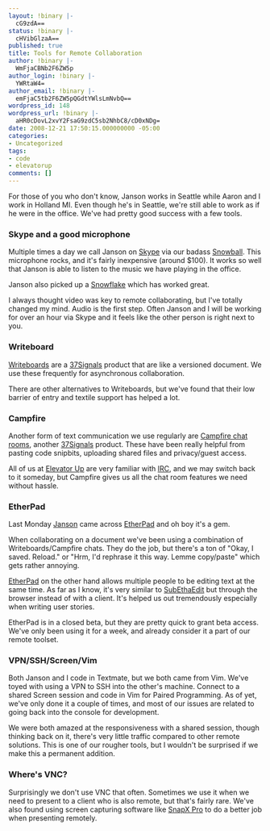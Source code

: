 ```yaml
---
layout: !binary |-
  cG9zdA==
status: !binary |-
  cHVibGlzaA==
published: true
title: Tools for Remote Collaboration
author: !binary |-
  WmFjaCBNb2F6ZW5p
author_login: !binary |-
  YWRtaW4=
author_email: !binary |-
  emFjaC5tb2F6ZW5pQGdtYWlsLmNvbQ==
wordpress_id: 148
wordpress_url: !binary |-
  aHR0cDovL2xvY2FsaG9zdC5sb2NhbC8/cD0xNDg=
date: 2008-12-21 17:50:15.000000000 -05:00
categories:
- Uncategorized
tags:
- code
- elevatorup
comments: []
---
```

For those of you who don't know, Janson works in Seattle while Aaron and I work in Holland MI. Even though he's in Seattle, we're still able to work as if he were in the office. We've had pretty good success with a few tools.

### Skype and a good microphone

Multiple times a day we call Janson on [Skype](http://www.skype.com/) via our badass [Snowball](http://www.bluemic.com/products/Snowball). This microphone rocks, and it's fairly inexpensive (around $100). It works so well that Janson is able to listen to the music we have playing in the office.

Janson also picked up a [Snowflake](http://www.bluemic.com/products/Snowflake) which has worked great.

I always thought video was key to remote collaborating, but I've totally changed my mind. Audio is the first step. Often Janson and I will be working for over an hour via Skype and it feels like the other person is right next to you.

### Writeboard

[Writeboards](http://www.writeboard.com/) are a [37Signals](http://www.37signals.com/) product that are like a versioned document. We use these frequently for asynchronous collaboration.

There are other alternatives to Writeboards, but we've found that their low barrier of entry and textile support has helped a lot.

### Campfire

Another form of text communication we use regularly are [Campfire chat rooms](http://www.campfirenow.com/), another [37Signals](http://www.37signals.com/) product. These have been really helpful from pasting code snipbits, uploading shared files and privacy/guest access.

All of us at [Elevator Up](http://elevatorup.com) are very familiar with [IRC](http://en.wikipedia.org/wiki/Irc), and we may switch back to it someday, but Campfire gives us all the chat room features we need without hassle.

### EtherPad

Last Monday [Janson](http://whycurious.tumblr.com/) came across [EtherPad](http://etherpad.com/) and oh boy it's a gem.

When collaborating on a document we've been using a combination of Writeboards/Campfire chats. They do the job, but there's a ton of "Okay, I saved. Reload." or "Hrm, I'd rephrase it this way. Lemme copy/paste" which gets rather annoying.

[EtherPad](http://etherpad.com/) on the other hand allows multiple people to be editing text at the same time. As far as I know, it's very similar to [SubEthaEdit](http://www.codingmonkeys.de/subethaedit/) but through the browser instead of with a client. It's helped us out tremendously especially when writing user stories.

EtherPad is in a closed beta, but they are pretty quick to grant beta access. We've only been using it for a week, and already consider it a part of our remote toolset.

### VPN/SSH/Screen/Vim

Both Janson and I code in Textmate, but we both came from Vim. We've toyed with using a VPN to SSH into the other's machine. Connect to a shared Screen session and code in Vim for Paired Programming. As of yet, we've only done it a couple of times, and most of our issues are related to going back into the console for development.

We were both amazed at the responsiveness with a shared session, though thinking back on it, there's very little traffic compared to other remote solutions. This is one of our rougher tools, but I wouldn't be surprised if we make this a permanent addition.

### Where's VNC?

Surprisingly we don't use VNC that often. Sometimes we use it when we need to present to a client who is also remote, but that's fairly rare. We've also found using screen capturing software like [SnapX Pro](http://www.ambrosiasw.com/utilities/snapzprox/) to do a better job when presenting remotely.

